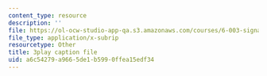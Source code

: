 ```yaml
---
content_type: resource
description: ''
file: https://ol-ocw-studio-app-qa.s3.amazonaws.com/courses/6-003-signals-and-systems-fall-2011/a6c54279a9665de1b5990ffea15edf34_4PlHFcfB8DA.vtt
file_type: application/x-subrip
resourcetype: Other
title: 3play caption file
uid: a6c54279-a966-5de1-b599-0ffea15edf34
---
```

